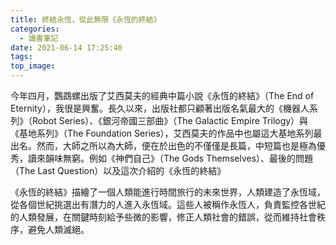 ```yaml
---
title: 終結永恆，從此無限《永恆的終結》
categories:
  - 讀書筆記
date: 2021-06-14 17:25:40
tags:
top_image: 
---
```

今年四月，鸚鵡螺出版了艾西莫夫的經典中篇小說《永恆的終結》（The End of Eternity），我很是興奮。長久以來，出版社都只顧著出版名氣最大的《機器人系列》（Robot Series）、《銀河帝國三部曲》（The Galactic Empire Trilogy）與《基地系列》（The Foundation Series），艾西莫夫的作品中也屬這大基地系列最出名。然而，大師之所以為大師，便在於出色的不僅僅是長篇，中短篇也是極為優秀，讀來韻味無窮。例如《神們自己》（The Gods Themselves）、最後的問題（The Last Question）以及這次介紹的《永恆的終結》
<!-- more -->
 
《永恆的終結》描繪了一個人類能進行時間旅行的未來世界，人類建造了永恆域，從各個世紀挑選出有潛力的人進入永恆域。這些人被稱作永恆人，負責監控各世紀的人類發展，在關鍵時刻給予些微的影響，修正人類社會的錯誤，從而維持社會秩序，避免人類滅絕。
